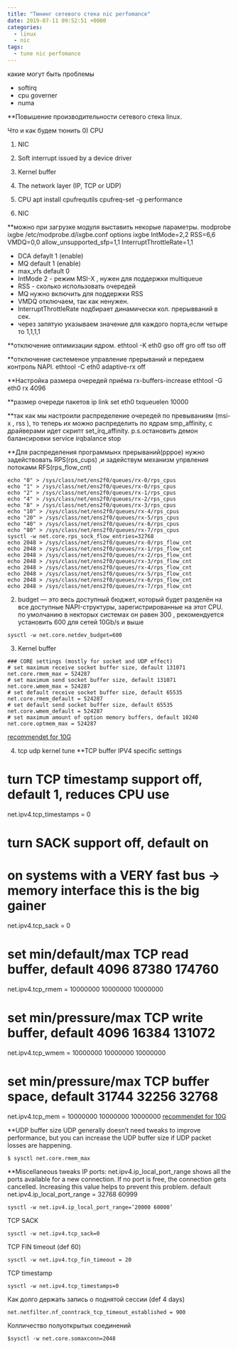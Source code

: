 ```yaml
---
title: "Тюнинг сетевого стека nic perfomance"
date: 2019-07-11 09:52:51 +0000
categories:
  - linux
  - nic
tags:
  - tune nic perfomance
---
```



какие могут быть проблемы 
- softirq
- cpu governer
- numa


**Повышение производительности сетевого стека linux.

 Что и как будем тюнить
0)    CPU 
1)    NIC
2)    Soft interrupt issued by a device driver
3)    Kernel buffer
4)    The network layer (IP, TCP or UDP)

0) CPU 
 apt install cpufrequtils
 cpufreq-set -g performance
1) NIC 

**можно при загрузке модуля выставить некорые параметры.
modprobe ixgbe
/etc/modprobe.d/ixgbe.conf 
 options ixgbe IntMode=2,2  RSS=6,6  VMDQ=0,0 allow_unsupported_sfp=1,1 InterruptThrottleRate=1,1
  - DCA defaylt 1 (enable)
  - MQ default 1  (enable)
  - max_vfs  default 0 
  - IntMode 2  - режим MSI-X , нужен для поддержки multiqueue
  - RSS       - сколько использовать очередей 
  - MQ нужно включить для поддержки RSS
  - VMDQ отключаем, так как ненужен.
  - InterruptThrottleRate подбирает динамически  кол. прерывваний  в сек.
  - через запятую указываем значение для каждого порта,если четыре то 1,1,1,1
  
  **отключение оптимизации ядром.
  ethtool -K eth0 gso off gro off tso off

  **отключение системеное управление прерываний и передаем контроль NAPI.
  ethtool -C eth0 adaptive-rx off
  
  **Настройка размера очередей приёма rx-buffers-increase
  ethtool -G eth0 rx 4096
  
  **размер очереди пакетов
  ip link set  eth0 txqueuelen 10000
 
 
  **так как мы настроили распределение очередей по превываниям (msi-x , rss ), то теперь их можно распределить по ядрам
 smp_affinity, c драйверами идет скрипт set_irq_affinity. 
 p.s.остановить демон балансировки service irqbalance stop
 
 
 **Для распределения программынх прерываний(pppoe) нужно задействовать RPS(rps_cups) ,и задействум механизм упрвления потоками RFS(rps_flow_cnt)
 
```
echo "0" > /sys/class/net/ens2f0/queues/rx-0/rps_cpus
echo "1" > /sys/class/net/ens2f0/queues/rx-0/rps_cpus
echo "2" > /sys/class/net/ens2f0/queues/rx-1/rps_cpus
echo "4" > /sys/class/net/ens2f0/queues/rx-2/rps_cpus
echo "8" > /sys/class/net/ens2f0/queues/rx-3/rps_cpus
echo "10" > /sys/class/net/ens2f0/queues/rx-4/rps_cpus
echo "20" > /sys/class/net/ens2f0/queues/rx-5/rps_cpus
echo "40" > /sys/class/net/ens2f0/queues/rx-6/rps_cpus
echo "80" > /sys/class/net/ens2f0/queues/rx-7/rps_cpus
sysctl -w net.core.rps_sock_flow_entries=32768
echo 2048 > /sys/class/net/ens2f0/queues/rx-0/rps_flow_cnt
echo 2048 > /sys/class/net/ens2f0/queues/rx-1/rps_flow_cnt
echo 2048 > /sys/class/net/ens2f0/queues/rx-2/rps_flow_cnt
echo 2048 > /sys/class/net/ens2f0/queues/rx-3/rps_flow_cnt
echo 2048 > /sys/class/net/ens2f0/queues/rx-4/rps_flow_cnt
echo 2048 > /sys/class/net/ens2f0/queues/rx-5/rps_flow_cnt
echo 2048 > /sys/class/net/ens2f0/queues/rx-6/rps_flow_cnt
echo 2048 > /sys/class/net/ens2f0/queues/rx-7/rps_flow_cnt
```
 
  2)   budget — это весь доступный бюджет, который будет разделён на все доступные NAPI-структуры, зарегистрированные на этот CPU. 
   по умолчанию в некторых системах он равен 300 , рекомендуется установить 600 для сетей 10Gb/s и выше
   ```
   sysctl -w net.core.netdev_budget=600
  ```
  3) Kernel buffer  
  ```
### CORE settings (mostly for socket and UDP effect)
# set maximum receive socket buffer size, default 131071 
net.core.rmem_max = 524287 
# set maximum send socket buffer size, default 131071
net.core.wmem_max = 524287 
# set default receive socket buffer size, default 65535
net.core.rmem_default = 524287 
# set default send socket buffer size, default 65535
net.core.wmem_default = 524287 
# set maximum amount of option memory buffers, default 10240
net.core.optmem_max = 524287 
```
 [recommendet for 10G](https://downloadmirror.intel.com/5874/eng/README.txt)
 
 4) tcp udp kernel tune
 **TCP buffer
 IPV4 specific settings
# turn TCP timestamp support off, default 1, reduces CPU use
net.ipv4.tcp_timestamps = 0 
# turn SACK support off, default on
# on systems with a VERY fast bus -> memory interface this is the big gainer
net.ipv4.tcp_sack = 0 
# set min/default/max TCP read buffer, default 4096 87380 174760
net.ipv4.tcp_rmem = 10000000 10000000 10000000 
# set min/pressure/max TCP write buffer, default 4096 16384 131072
net.ipv4.tcp_wmem = 10000000 10000000 10000000 
# set min/pressure/max TCP buffer space, default 31744 32256 32768
net.ipv4.tcp_mem = 10000000 10000000 10000000 
[recommendet for 10G](https://downloadmirror.intel.com/5874/eng/README.txt)

**UDP buffer size
UDP generally doesn’t need tweaks to improve performance, but you can increase the UDP buffer size if UDP packet losses are happening.
```
$ sysctl net.core.rmem_max
```

**Miscellaneous tweaks
IP ports: net.ipv4.ip_local_port_range shows all the ports available for a new connection. If no port is free, the connection gets cancelled. Increasing this value helps to prevent this problem.
default net.ipv4.ip_local_port_range = 32768	60999
```
sysctl -w net.ipv4.ip_local_port_range=’20000 60000’
```

TCP SACK
```
sysctl -w net.ipv4.tcp_sack=0
```

TCP FIN timeout  (def 60)
```
sysctl -w net.ipv4.tcp_fin_timeout = 20
```

TCP timestamp
```
sysctl -w net.ipv4.tcp_timestamps=0
```
Как долго держать запись о поднятой сессии (def 4 days)
```
net.netfilter.nf_conntrack_tcp_timeout_established = 900
```

Колличество полуоткрытых соединений 

```
$sysctl -w net.core.somaxconn=2048
```

